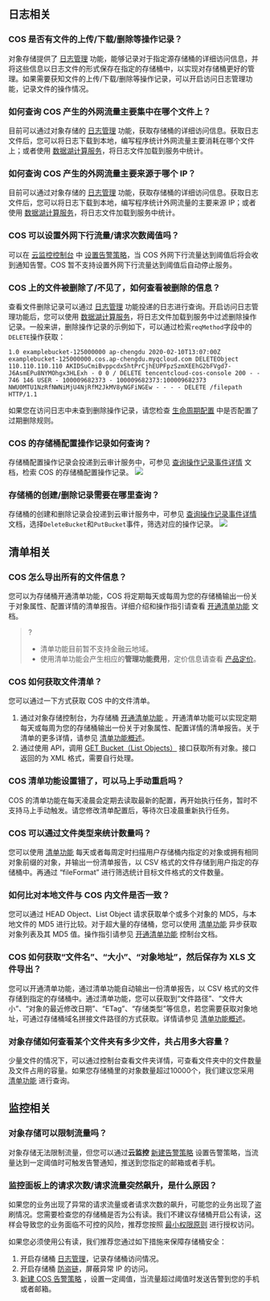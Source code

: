 ## 日志相关

### COS 是否有文件的上传/下载/删除等操作记录？
对象存储提供了 [日志管理](https://cloud.tencent.com/document/product/436/16920) 功能，能够记录对于指定源存储桶的详细访问信息，并将这些信息以日志文件的形式保存在指定的存储桶中，以实现对存储桶更好的管理。如果需要获知文件的上传/下载/删除等操作记录，可以开启访问日志管理功能，记录文件的操作情况。

### 如何查询 COS 产生的外网流量主要集中在哪个文件上？

目前可以通过对象存储的 [日志管理](https://cloud.tencent.com/document/product/436/16920) 功能，获取存储桶的详细访问信息。获取日志文件后，您可以将日志下载到本地，编写程序统计外网流量主要消耗在哪个文件上；或者使用 [数据湖计算服务](https://cloud.tencent.com/document/product/1342/50446)，将日志文件加载到服务中统计。

### 如何查询 COS 产生的外网流量主要来源于哪个 IP？
目前可以通过对象存储的 [日志管理](https://cloud.tencent.com/document/product/436/16920) 功能，获取存储桶的详细访问信息。获取日志文件后，您可以将日志下载到本地，编写程序统计外网流量的主要来源 IP；或者使用 [数据湖计算服务](https://cloud.tencent.com/document/product/1342/50446)，将日志文件加载到服务中统计。

### COS 可以设置外网下行流量/请求次数阈值吗？
可以在 [云监控控制台](https://console.cloud.tencent.com/monitor) 中 [设置告警策略](https://cloud.tencent.com/document/product/248/50398)，当 COS 外网下行流量达到阈值后将会收到通知告警。COS 暂不支持设置外网下行流量达到阈值后自动停止服务。

### COS 上的文件被删除了/不见了，如何查看被删除的信息？

查看文件删除记录可以通过 [日志管理](https://cloud.tencent.com/document/product/436/16920) 功能投递的日志进行查询。开启访问日志管理功能后，您可以使用 [数据湖计算服务](https://cloud.tencent.com/document/product/1342/50446)，将日志文件加载到服务中过滤删除操作记录。一般来讲，删除操作记录的示例如下，可以通过检索`reqMethod`字段中的`DELETE`操作获取：

```plaintext
1.0 examplebucket-125000000 ap-chengdu 2020-02-10T13:07:00Z examplebucket-125000000.cos.ap-chengdu.myqcloud.com DELETEObject 110.110.110.110 AKIDSuCmiBvppcdxShtPrCjhEUPFpzSzmXEEhG2bFVgd7-J6AsmEPu8NYMOhgx3HLExh - 0 0 / DELETE tencentcloud-cos-console 200 - - 746 146 USER - 100009682373 - 100009682373:100009682373 NWU0MTU1NzRfNWNiMjU4NjRfM2JkMV8yNGFiNGEw - - - - DELETE /filepath HTTP/1.1
```

如果您在访问日志中未查到删除操作记录，请您检查 [生命周期配置](https://cloud.tencent.com/document/product/436/14605) 中是否配置了过期删除规则。

### COS 的存储桶配置操作记录如何查询？

存储桶配置操作记录会投递到云审计服务中，可参见 [查询操作记录事件详情](https://cloud.tencent.com/document/product/629/56259) 文档，检索 COS 的存储桶配置操作记录。
![](https://main.qcloudimg.com/raw/c5c9b277d01cee9f602744f237b5a187.png)

### 存储桶的创建/删除记录需要在哪里查询？

存储桶的创建和删除记录会投递到云审计服务中，可参见 [查询操作记录事件详情](https://cloud.tencent.com/document/product/629/56259) 文档，选择`DeleteBucket`和`PutBucket`事件，筛选对应的操作记录。
![](https://main.qcloudimg.com/raw/2f36f5c42e863bde08f6ff39876eb913.png)

## 清单相关
### COS 怎么导出所有的文件信息？

您可以为存储桶开通清单功能，COS 将定期每天或每周为您的存储桶输出一份关于对象属性、配置详情的清单报告。详细介绍和操作指引请查看 [开通清单功能](https://cloud.tencent.com/document/product/436/33702) 文档。

>?
>- 清单功能目前暂不支持金融云地域。
>- 使用清单功能会产生相应的**管理功能费用**，定价信息请查看 [产品定价](https://buy.cloud.tencent.com/price/cos)。

### COS 如何获取文件清单？

您可以通过一下方式获取 COS 中的文件清单。

1. 通过对象存储控制台，为存储桶 [开通清单功能](https://cloud.tencent.com/document/product/436/33702) 。开通清单功能可以实现定期每天或每周为您的存储桶输出一份关于对象属性、配置详情的清单报告。关于清单的更多详情，请参见 [清单功能概述](https://cloud.tencent.com/document/product/436/33703)。
2. 通过使用 API，调用  [GET Bucket（List Objects）](https://cloud.tencent.com/document/product/436/7734) 接口获取所有对象。接口返回的为 XML 格式，需要自行处理。

### COS 清单功能设置错了，可以马上手动重启吗？

COS 的清单功能在每天凌晨会定期去读取最新的配置，再开始执行任务，暂时不支持马上手动触发。请您修改清单配置后，等待次日凌晨重新执行任务。

### COS 可以通过文件类型来统计数量吗？

您可以使用 [清单功能](https://cloud.tencent.com/document/product/436/33703) 每天或者每周定时扫描用户存储桶内指定的对象或拥有相同对象前缀的对象，并输出一份清单报告，以 CSV 格式的文件存储到用户指定的存储桶中。再通过 “fileFormat” 进行筛选统计目标文件格式的文件数量。

### 如何比对本地文件与 COS 内文件是否一致？
您可以通过 HEAD Object、List Object 请求获取单个或多个对象的 MD5，与本地文件的 MD5 进行比较。对于超大量的存储桶，您可以使用 [清单功能](https://cloud.tencent.com/document/product/436/33703) 异步获取对象列表及其 MD5 值。操作指引请参见 [开通清单功能](https://cloud.tencent.com/document/product/436/33702) 控制台文档。

### COS 如何获取“文件名”、“大小”、“对象地址”，然后保存为 XLS 文件导出？

您可以开通清单功能，通过清单功能自动输出一份清单报告，以 CSV 格式的文件存储到指定的存储桶中。通过清单功能，您可以获取到“文件路径”、“文件大小”、“对象的最近修改日期”、“ETag”、“存储类型”等信息，若您需要获取对象地址，可通过存储桶域名拼接文件路径的方式获取。详情请参见 [清单功能概述](https://cloud.tencent.com/document/product/436/33703)。

### 对象存储如何查看某个文件夹有多少文件，共占用多大容量？

少量文件的情况下，可以通过控制台查看文件夹详情，可查看文件夹中的文件数量及文件占用的容量。如果您存储桶里的对象数量超过10000个，我们建议您采用 [清单功能](https://cloud.tencent.com/document/product/436/33703) 进行查询。

## 监控相关

### 对象存储可以限制流量吗？

对象存储无法限制流量，但您可以通过**云监控** [新建告警策略](https://cloud.tencent.com/document/product/248/50398) 设置告警策略，当流量达到一定阈值时可触发告警通知，推送到您指定的邮箱或者手机。

### 监控面板上的请求次数/请求流量突然飙升，是什么原因？

如果您的业务出现了异常的请求流量或者请求次数的飙升，可能您的业务出现了盗刷情况。您需要检查您的存储桶是否为公有读。我们不建议存储桶开启公有读，这样会导致您的业务面临不可控的风险，推荐您按照 [最小权限原则](https://cloud.tencent.com/document/product/436/38618) 进行授权访问。

如果您必须使用公有读，我们推荐您通过如下措施来保障存储桶安全：
1. 开启存储桶 [日志管理](https://cloud.tencent.com/document/product/436/16920)，记录存储桶访问情况。
2. 开启存储桶 [防盗链](https://cloud.tencent.com/document/product/436/6226)，屏蔽异常 IP 的访问。
3. [新建 COS 告警策略](https://cloud.tencent.com/document/product/248/50398) ，设置一定阈值，当流量超过阈值时发送告警到您的手机或者邮箱。
